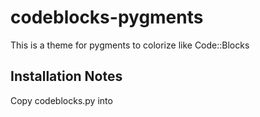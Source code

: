 # codeblocks-pygments
This is a theme for pygments to colorize like Code::Blocks

## Installation Notes
Copy codeblocks.py into

[Debian/Ubuntu]:
/usr/local/lib/python2.7/dist-packages/pygments/styles/

[Fedora]:
/usr/lib64/python2.7/site-packages/pygments/
